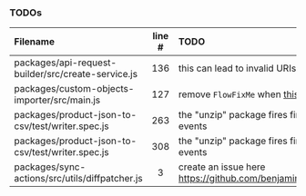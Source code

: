 ### TODOs

| Filename                                           | line # | TODO                                                                                        |
| :------------------------------------------------- | :----: | :------------------------------------------------------------------------------------------ |
| packages/api-request-builder/src/create-service.js |  136   | this can lead to invalid URIs as getIdOrKey can return                                      |
| packages/custom-objects-importer/src/main.js       |  127   | remove `FlowFixMe` when [this](https://github.com/facebook/flow/issues/5294) issue is fixed |
| packages/product-json-to-csv/test/writer.spec.js   |  263   | the "unzip" package fires finish event before entry events                                  |
| packages/product-json-to-csv/test/writer.spec.js   |  308   | the "unzip" package fires finish event before entry events                                  |
| packages/sync-actions/src/utils/diffpatcher.js     |   3    | create an issue here https://github.com/benjamine/jsondiffpatch/issues/new                  |
